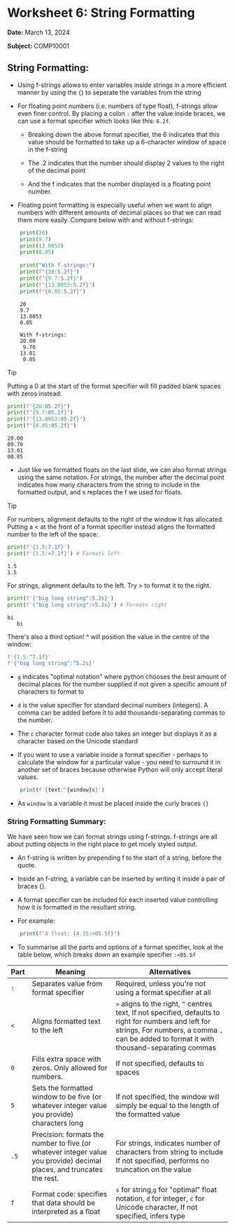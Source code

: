 Worksheet 6: String Formatting
==============================

**Date:** March 13, 2024

**Subject:** COMP10001

String Formatting:
------------------

*   Using f-strings allows to enter variables inside strings in a more efficient manner by using the {} to seperate the variables from the string

*   For floating point numbers (i.e. numbers of type float), f-strings allow even finer control. By placing a colon `:` after the value inside braces, we can use a format specifier which looks like this: `6.2f`.
    
    *   Breaking down the above format specifier, the 6 indicates that this value should be formatted to take up a 6-character window of space in the f-string
    
    *   The .2 indicates that the number should display 2 values to the right of the decimal point
    
    *   And the f indicates that the number displayed is a floating point number.

*   Floating point formatting is especially useful when we want to align numbers with different amounts of decimal places so that we can read them more easily. Compare below with and without f-strings:
```python
    print(20)
    print(9.7)
    print(13.0053)
    print(0.05)
    
    print("With f-strings:")
    print(f"{20:5.2f}")
    print(f"{9.7:5.2f}")
    print(f"{13.0053:5.2f}")
    print(f"{0.05:5.2f}")
```
```
    20
    9.7
    13.0053
    0.05
    
    With f-strings:
    20.00
     9.70
    13.01
     0.05
```

>[!Tip]
>Putting a 0 at the start of the format specifier will fill padded blank spaces with zeros instead:
>  ```python
>  print(f"{20:05.2f}")
>  print(f"{9.7:05.2f}")
>  print(f"{13.0053:05.2f}")
>  print(f"{0.05:05.2f}")
>  ```
>  ```
>  20.00
>  09.70
>  13.01
>  00.05
>  ```

*   Just like we formatted floats on the last slide, we can also format strings using the same notation. For strings, the number after the decimal point indicates how many characters from the string to include in the formatted output, and s replaces the f we used for floats.

>[!Tip]
>For numbers, alignment defaults to the right of the window it has allocated. Putting a < at the front of a format specifier instead aligns the formatted number to the left of the space:
>```python
>print(f'{1.5:7.1f}')
>print(f'{1.5:<7.1f}') # Formats left
>```
>```
>1.5
>1.5
>```
>For strings, alignment defaults to the left. Try > to format it to the right.
>```python
>print(f'{"big long string":5.2s}')
>print(f'{"big long string":>5.2s}') # Formats right
>```
>```
>bi
>    bi
>```
>There's also a third option! ^ will position the value in the centre of the window:
>```python
>f'{1.5:^7.1f}'
>f'{"big long string":^5.2s}'
>```

*   `g` indicates "optimal notation" where python chooses the best amount of decimal places for the number supplied if not given a specific amount of characters to format to

*   `d` is the value specifier for standard decimal numbers (integers). A comma can be added before it to add thousands-separating commas to the number.

*   The `c` character format code also takes an integer but displays it as a character based on the Unicode standard

*   If you want to use a variable inside a format specifier - perhaps to calculate the window for a particular value - you need to surround it in another set of braces because otherwise Python will only accept literal values.
```python
    print(f'{text:^{window}s}')
```
*   As `window` is a variable it must be placed inside the curly braces `{}`


### String Formatting Summary:

We have seen how we can format strings using f-strings. f-strings are all about putting objects in the right place to get nicely styled output.

*   An f-string is written by prepending f to the start of a string, before the quote.

*   Inside an f-string, a variable can be inserted by writing it inside a pair of braces {}.

*   A format specifier can be included for each inserted value controlling how it is formatted in the resultant string.

*   For example:
```python
    print(f"A float: {4.35:<05.5f}")
```
*   To summarise all the parts and options of a format specifier, look at the table below, which breaks down an example specifier `:<05.5f`

|**Part**|**Meaning**|**Alternatives**|
|--------|-----------|----------------|
|`:`|Separates value from format specifier|Required, unless you're not using a format specifier at all|
|`<`|Aligns formatted text to the left|`>` aligns to the right, `^` centres text, If not specified, defaults to right for numbers and left for strings, For numbers, a comma `,` can be added to format it with thousand-separating commas|
|`0`|Fills extra space with zeros. Only allowed for numbers.|If not specified, defaults to spaces|
|`5`|Sets the formatted window to be five (or whatever integer value you provide) characters long| If not specified, the window will simply be equal to the length of the formatted value
|`.5`|Precision: formats the number to five (or whatever integer value you provide) decimal places, and truncates the rest.|For strings, indicates number of characters from string to include   If not specified, performs no truncation on the value  
|`f`|Format code: specifies that data should be interpreted as a float|`s` for string,`g` for "optimal" float notation, `d` for integer, `c` for Unicode character, If not specified, infers type|
